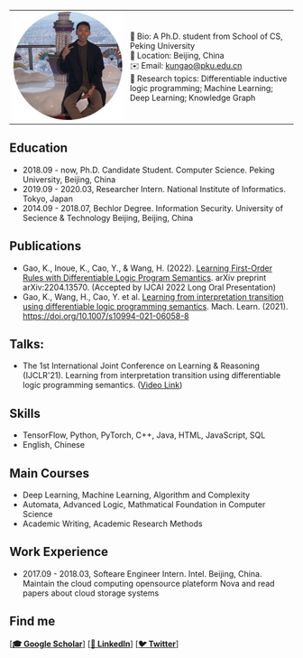 <!-- <img src="https://s2.loli.net/2021/12/05/5QvnAriPUWblG9S.jpg" alt="kun.jpg" style="zoom:50%;" class="center"/> -->

<style>
td, th {
   border: none!important;
} 
</style>
|        |         |
| ------------ | ------------- | 
|<img src="https://github.com/kwinHoney/kwin/blob/gh-pages/_includes/profile.jpg" alt="kun.jpg" style="zoom:80%;" class="center"/> | 📢 Bio: A Ph.D. student from School of CS, Peking University <br /> 📍 Location: Beijing, China <br />  ✉️ Email: [kungao@pku.edu.cn](mailto:kungao@pku.edu.cn) <br />🔬 Research topics: Differentiable inductive logic programming; Machine Learning; Deep Learning; Knowledge Graph  | 


<!-- ## Kun Gao

Hi, I am a Ph.D. student from School of Computer Science, Peking University. My research interests focus on differentiable inductive logic programming, machine learning, and deep learning. -->


## Education

- 2018.09 - now, Ph.D. Candidate Student. Computer Science. Peking University, Beijing, China
- 2019.09 - 2020.03, Researcher Intern. National Institute of Informatics. Tokyo, Japan
- 2014.09 - 2018.07, Bechlor Degree. Information Security. University of Secience & Technology Beijing, Beijing, China

## Publications 

- Gao, K., Inoue, K., Cao, Y., & Wang, H. (2022). [Learning First-Order Rules with Differentiable Logic Program Semantics](https://arxiv.org/abs/2204.13570). arXiv preprint arXiv:2204.13570. (Accepted by IJCAI 2022 Long Oral Presentation)
- Gao, K., Wang, H., Cao, Y. et al. [Learning from interpretation transition using differentiable logic programming semantics](https://link.springer.com/article/10.1007/s10994-021-06058-8). Mach. Learn. (2021). https://doi.org/10.1007/s10994-021-06058-8

## Talks:
- The 1st International Joint Conference on Learning & Reasoning (IJCLR'21). Learning from interpretation transition using differentiable logic programming semantics. ([Video Link](https://www.youtube.com/watch?v=M_65WZBkLAQ&t=89s))

## Skills

- TensorFlow, Python, PyTorch, C++, Java, HTML, JavaScript, SQL
- English, Chinese

## Main Courses
- Deep Learning, Machine Learning, Algorithm and Complexity
- Automata, Advanced Logic, Mathmatical Foundation in Computer Science
- Academic Writing, Academic Research Methods

## Work Experience
- 2017.09 - 2018.03, Softeare Engineer Intern. Intel. Beijing, China. Maintain the cloud computing opensource plateform Nova and read papers about cloud storage systems

## Find me

[**[🎓 Google Scholar](https://scholar.google.co.uk/citations?user=9rKaxo0AAAAJ&hl=en&oi=sra)**] [**[🧳 LinkedIn](https://www.linkedin.com/in/kun-gao-298b7084/)**]    [**[🐦 Twitter](https://twitter.com/kwin_gao)**] 
 <!-- [**[🐈‍⬛ GitHub](https://github.com/kwinHoney)**] -->
<!-- [**[📝 Blog](https://kwinhoney.github.io)**]   -->


